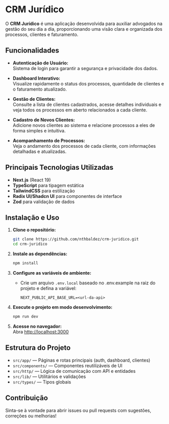 # CRM Jurídico

O **CRM Jurídico** é uma aplicação desenvolvida para auxiliar advogados na gestão do seu dia a dia, proporcionando uma visão clara e organizada dos processos, clientes e faturamento.

## Funcionalidades

- **Autenticação de Usuário:**  
  Sistema de login para garantir a segurança e privacidade dos dados.

- **Dashboard Interativo:**  
  Visualize rapidamente o status dos processos, quantidade de clientes e o faturamento atualizado.

- **Gestão de Clientes:**  
  Consulte a lista de clientes cadastrados, acesse detalhes individuais e veja todos os processos em aberto relacionados a cada cliente.

- **Cadastro de Novos Clientes:**  
  Adicione novos clientes ao sistema e relacione processos a eles de forma simples e intuitiva.

- **Acompanhamento de Processos:**  
  Veja o andamento dos processos de cada cliente, com informações detalhadas e atualizadas.

## Principais Tecnologias Utilizadas

- **Next.js** (React 19)
- **TypeScript** para tipagem estática
- **TailwindCSS** para estilização
- **Radix UI/Shadcn UI** para componentes de interface
- **Zod** para validação de dados

## Instalação e Uso

1. **Clone o repositório:**
   ```bash
   git clone https://github.com/nthbaldez/crm-juridico.git
   cd crm-juridico
   ```

2. **Instale as dependências:**
   ```bash
   npm install
   ```

3. **Configure as variáveis de ambiente:**
   - Crie um arquivo `.env.local` baseado no .env.example na raiz do projeto e defina a variável:
     ```
     NEXT_PUBLIC_API_BASE_URL=<url-da-api>
     ```

4. **Execute o projeto em modo desenvolvimento:**
   ```bash
   npm run dev
   ```

5. **Acesse no navegador:**  
   Abra [http://localhost:3000](http://localhost:3000)

## Estrutura do Projeto

- `src/app/` — Páginas e rotas principais (auth, dashboard, clientes)
- `src/components/` — Componentes reutilizáveis de UI
- `src/http/` — Lógica de comunicação com API e entidades
- `src/lib/` — Utilitários e validações
- `src/types/` — Tipos globais

## Contribuição

Sinta-se à vontade para abrir issues ou pull requests com sugestões, correções ou melhorias!
